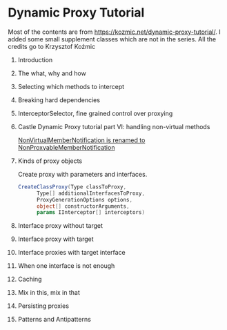 ﻿# Dynamic Proxy Tutorial

Most of the contents are from https://kozmic.net/dynamic-proxy-tutorial/. I added some small supplement classes which are not in the series. All the credits go to Krzysztof Koźmic


1. Introduction
1. The what, why and how
1. Selecting which methods to intercept
1. Breaking hard dependencies
1. InterceptorSelector, fine grained control over proxying
1. Castle Dynamic Proxy tutorial part VI: handling non-virtual methods

	[NonVirtualMemberNotification is renamed to NonProxyableMemberNotification](https://github.com/castleproject/Core/blob/bf969ab1d6c0fbcb7c7c26532810b36a4d20d6ae/CHANGELOG.md?plain=1#L312)


1. Kinds of proxy objects

   Create proxy with parameters and interfaces.
	```cs
	CreateClassProxy(Type classToProxy,
		  Type[] additionalInterfacesToProxy, 
		  ProxyGenerationOptions options,
		  object[] constructorArguments, 
		  params IInterceptor[] interceptors)
	```
 
1. Interface proxy without target
1. Interface proxy with target
1. Interface proxies with target interface
1. When one interface is not enough
1. Caching
1. Mix in this, mix in that
1. Persisting proxies
1. Patterns and Antipatterns
